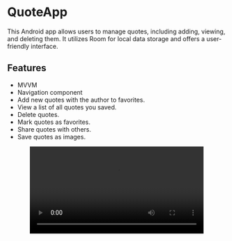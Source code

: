 
# QuoteApp
This Android app allows users to manage quotes, including adding, viewing, and deleting them. It utilizes Room for local data storage and offers a user-friendly interface.

## Features

* MVVM
* Navigation component
* Add new quotes with the author to favorites.
* View a list of all quotes you saved.
* Delete quotes.
* Mark quotes as favorites.
* Share quotes with others.
* Save quotes as images.

	
 <div align="center">
  <video src="https://github.com/AhmedRaba/QuoteApp/assets/83189595/7a807100-43ef-459c-b503-f79b5619c6b9" width="400" />
</div>




